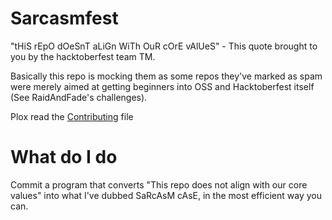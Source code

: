 # Sarcasmfest
"tHiS rEpO dOeSnT aLiGn WiTh OuR cOrE vAlUeS" - This quote brought to you by the hacktoberfest team TM.

Basically this repo is mocking them as some repos they've marked as spam were merely aimed at getting beginners into OSS and Hacktoberfest itself (See RaidAndFade's challenges). 

Plox read the [Contributing](https://github.com/li223/Sarcasmfest/blob/master/CONTRIBUTING.md#casing-rules) file

# What do I do
Commit a program that converts "This repo does not align with our core values" into what I've dubbed SaRcAsM cAsE, in the most efficient way you can.
